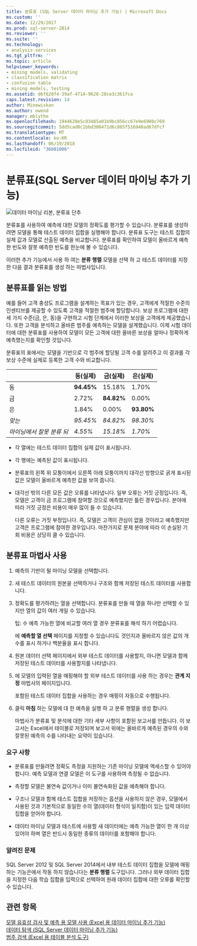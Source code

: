 ```yaml
---
title: 분류표 (SQL Server 데이터 마이닝 추가 기능) | Microsoft Docs
ms.custom: ''
ms.date: 12/29/2017
ms.prod: sql-server-2014
ms.reviewer: ''
ms.suite: ''
ms.technology:
- analysis-services
ms.tgt_pltfrm: ''
ms.topic: article
helpviewer_keywords:
- mining models, validating
- classification matrix
- confusion table
- mining models, testing
ms.assetid: d6f620f4-39af-4714-9628-28ce3c361fca
caps.latest.revision: 14
author: Minewiskan
ms.author: owend
manager: mblythe
ms.openlocfilehash: 1944620e5c83485a01b9bc856cc67e9e6908c769
ms.sourcegitcommit: 5dd5cad0c1bbd308471d6c885f516948ad67dfcf
ms.translationtype: MT
ms.contentlocale: ko-KR
ms.lasthandoff: 06/19/2018
ms.locfileid: "36081006"
---
```

# <a name="classification-matrix-sql-server-data-mining-add-ins"></a>분류표(SQL Server 데이터 마이닝 추가 기능)
  ![데이터 마이닝 리본, 분류표 단추](media/dmc-cmatrix.gif "데이터 마이닝 리본, 분류표 단추")  
  
 분류표를 사용하여 예측에 대한 모델의 정확도를 평가할 수 있습니다. 분류표를 생성하려면 모델을 통해 테스트 데이터 집합을 실행해야 합니다. 분류표 도구는 테스트 집합의 실제 값과 모델로 산출된 예측을 비교합니다. 분류표를 확인하여 모델이 올바르게 예측한 빈도와 잘못 예측한 빈도를 한눈에 볼 수 있습니다.  
  
 이러한 추가 기능에서 사용 하 여는 **분류 행렬** 모델을 선택 하 고 테스트 데이터를 지정한 다음 결과 분류표를 생성 하는 마법사입니다.  
  
## <a name="how-to-read-a-classification-matrix"></a>분류표를 읽는 방법  
 예를 들어 고객 충성도 프로그램을 설계하는 목표가 있는 경우, 고객에게 적절한 수준의 인센티브를 제공할 수 있도록 고객을 적절한 범주에 할당합니다. 보상 프로그램에 대한 세 가지 수준(금, 은, 동)을 구현하고 시험 단계에서 이러한 보상을 고객에게 제공했습니다. 또한 고객을 분석하고 올바른 범주를 예측하는 모델을 설계했습니다. 이제 시험 데이터에 대한 분류표를 사용하여 모델이 모든 고객에 대한 올바른 보상을 얼마나 정확하게 예측했는지를 확인할 것입니다.  
  
 분류표의 표에서는 모델을 기반으로 각 범주에 할당될 고객 수를 알려주고 이 결과를 각 보상 수준에 실제로 등록한 고객 수와 비교합니다.  
  
||동(실제)|금(실제)|은(실제)|  
|-|-----------------------|---------------------|-----------------------|  
|동|**94.45%**|15.18%|1.70%|  
|금|2.72%|**84.82%**|0.00%|  
|은|1.84%|0.00%|**93.80%**|  
|*맞는*|*95.45%*|*84.82%*|*98.30%*|  
|*마이닝에서 잘못 분류 되*|*4.55%*|*15.18%*|*1.70%*|  
  
-   각 열에는 테스트 데이터 집합의 실제 값이 표시됩니다.  
  
-   각 행에는 예측된 값이 표시됩니다.  
  
-   분류표의 왼쪽 위 모퉁이에서 오른쪽 아래 모퉁이까지 대각선 방향으로 굵게 표시된 값은 모델이 올바르게 예측한 값을 보여 줍니다.  
  
-   대각선 밖의 다른 모든 값은 오류를 나타냅니다. 일부 오류는 거짓 긍정입니다. 즉, 모델은 고객이 금 프로그램에 참여할 것으로 예측했지만 틀린 경우입니다.  분야에 따라 거짓 긍정은 비용이 매우 많이 들 수 있습니다.  
  
     다른 오류는 거짓 부정입니다. 즉, 모델은 고객이 관심이 없을 것이라고 예측했지만 고객은 프로그램에 참여한 경우입니다. 마찬가지로 문제 분야에 따라 이 손실된 기회 비용은 상당히 클 수 있습니다.  
  
## <a name="using-the-classification-matrix-wizard"></a>분류표 마법사 사용  
  
1.  예측의 기반이 될 마이닝 모델을 선택합니다.  
  
2.  새 테스트 데이터의 원본을 선택하거나 구조와 함께 저장된 테스트 데이터를 사용합니다.  
  
3.  정확도를 평가하려는 열을 선택합니다. 분류표를 만들 때 열을 하나만 선택할 수 있지만 열의 값이 여러 개일 수 있습니다.  
  
     팁: 수 예측 가능한 열에 비교할 여러 열 경우 분류표를 해석 하기 어렵습니다.  
  
     에 **예측할 열 선택** 페이지를 지정할 수 있습니다도 것인지과 올바르지 않은 값의 개수를 표시 하거나 백분율을 표시 합니다.  
  
4.  원본 데이터 선택 페이지에서 외부 테스트 데이터를 사용할지, 아니면 모델과 함께 저장된 테스트 데이터를 사용할지를 나타냅니다.  
  
5.  에 모델의 입력된 열을 매핑해야 할 외부 테스트 데이터를 사용 하는 경우는 **관계 지정** 마법사의 페이지입니다.  
  
     포함된 테스트 데이터 집합을 사용하는 경우 매핑이 자동으로 수행됩니다.  
  
6.  클릭 **마침** 하는 모델에 대 한 예측을 실행 하 고 분류 행렬을 생성 합니다.  
  
     마법사가 분류표 및 분석에 대한 기타 세부 사항이 포함된 보고서를 만듭니다. 이 보고서는 Excel에서 테이블로 저장되며 보고서 위에는 올바르게 예측된 경우의 수와 잘못된 예측의 수를 나타내는 요약이 있습니다.  
  
### <a name="requirements"></a>요구 사항  
  
-   분류표를 만들려면 정확도 측정을 지원하는 기존 마이닝 모델에 액세스할 수 있어야 합니다. 예측 모델과 연결 모델은 이 도구를 사용하여 측정될 수 없습니다.  
  
-   측정할 모델은 불연속 값이거나 이미 불연속화된 값을 예측해야 합니다.  
  
-   구조나 모델과 함께 테스트 집합을 저장하는 옵션을 사용하지 않은 경우, 모델에서 사용된 것과 기본적으로 동일한 수의 열(데이터 형식이 일치함)이 있는 입력 데이터 집합을 얻어야 합니다.  
  
-   데이터 마이닝 모델과 테스트에 사용할 새 데이터에는 예측 가능한 열이 한 개 이상 있어야 하며 열은 반드시 동일한 종류의 데이터를 포함해야 합니다.  
  
### <a name="known-issues"></a>알려진 문제  
 SQL Server 2012 및 SQL Server 2014에서 내부 테스트 데이터 집합을 모델에 매핑하는 기능은에서 작동 하지 않습니다는 **분류 행렬** 도구입니다. 그러나 외부 데이터 집합을 지정한 다음 학습 집합을 입력으로 선택하여 원래 데이터 집합에 대한 오류를 확인할 수 있습니다.  
  
## <a name="see-also"></a>관련 항목  
 [모델 유효성 검사 및 예측 용 모델 사용 &#40;Excel 용 데이터 마이닝 추가 기능&#41;](validating-models-and-using-models-for-prediction-data-mining-add-ins-for-excel.md)   
 [데이터 탐색 &#40;SQL Server 데이터 마이닝 추가 기능&#41;](explore-data-sql-server-data-mining-add-ins.md)   
 [범주 검색 &#40;Excel 용 테이블 분석 도구&#41;](detect-categories-table-analysis-tools-for-excel.md)  
  
  